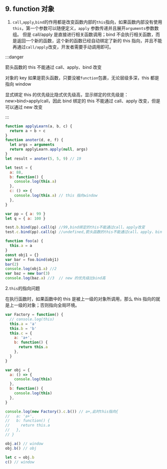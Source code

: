 ## 9. function 对象

1. `call`,`apply`,`bind`的作用都是改变函数内部的`this`指向，如果函数内部没有使用`this`，第一个参数可以随便定义，`apply` 参数传递并且展开`arguments`参数数组。
   但是 call/apply 是直接进行相关函数调用；bind 不会执行相关函数，而是返回一个新的函数，这个新的函数已经自动绑定了新的 this 指向，并且不能再通过`call/apply`改变，开发者需要手动调用即可。

:::danger

箭头函数的 this 不能通过 call、apply、bind 改变

对象的 key 如果是箭头函数，只要没被`function`包裹，无论层级多深，this 都是指向 window

显式绑定 this 的优先级比隐式优先级高，显示绑定的优先级是：new>bind>apply/call，因此 bind 绑定的 this 不能通过 call、apply 改变，但是可以通过 new 改变

:::

```js
function applyLearn(a, b, c) {
  return a + b + c
}
function anoter(d, e, f) {
  let args = arguments
  return applyLearn.apply(null, args)
}
let result = anoter(5, 5, 9) // 19

let test = {
  a: 88,
  b: function() {
    console.log(this.a)
  },
  c: () => {
    console.log(this.a) // this 指向window
  },
}

var pp = { a: 99 }
let q = { a: 100 }

test.b.bind(pp).call(q) //99,bind绑定的this不能通过call、apply改变
test.c.bind(pp).call(q) //undefined,箭头函数的this不能通过call、apply、bind改变

function foo(a) {
  this.a = a
}
const obj1 = {}
var bar = foo.bind(obj1)
bar(2)
console.log(obj1.a) //2
var baz = new bar(3)
console.log(baz.a) //3  // new 的优先级比bind高
```

2.`this`的指向问题

在执行函数时，如果函数中的 this 是被上一级的对象所调用，那么 this 指向的就是上一级的对象；否则指向全局环境。

```js
var Factory = function() {
  // console.log(this)
  this.a = 'a'
  this.b = 'b'
  this.c = {
    a: 'a+',
    b: function() {
      return this.a
    },
  }
}

var obj = {
  a: () => {
    console.log(this)
  },
  b: function() {
    console.log(this)
  },
}

console.log(new Factory().c.b()) // a+,此时this指向{
//   a: 'a+',
//   b: function() {
//     return this.a
//   },
// }

obj.a() // window
obj.b() // obj

let c = obj.b
c() // window
```

